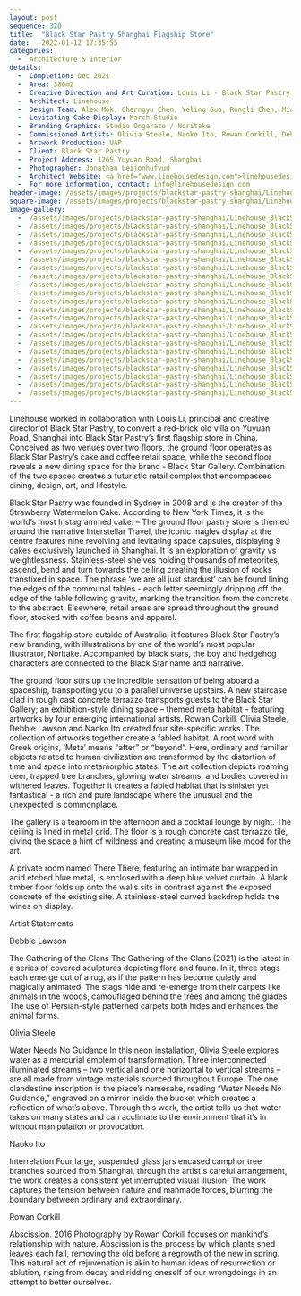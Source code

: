 ```yaml
---
layout: post
sequence: 320
title:  "Black Star Pastry Shanghai Flagship Store"
date:   2022-01-12 17:35:55
categories:
  -  Architecture & Interior
details:
  -  Completion: Dec 2021
  -  Area: 380m2
  -  Creative Direction and Art Curation: Louis Li - Black Star Pastry
  -  Architect: Linehouse
  -  Design Team: Alex Mok, Cherngyu Chen, Yeling Guo, Rongli Chen, Mia Zhou, Leah Lin
  -  Levitating Cake Display: March Studio
  -  Branding Graphics: Studio Ongarato / Noritake
  -  Commissioned Artists: Olivia Steele, Naoko Ito, Rowan Corkill, Debbie Lawson
  -  Artwork Production: UAP
  -  Client: Black Star Pastry
  -  Project Address: 1265 Yuyuan Road, Shanghai
  -  Photographer: Jonathan Leijonhufvud
  -  Architect Website: <a href="www.linehousedesign.com">linehousedesign.com</a>
  -  For more information, contact: info@linehousedesign.com
header-image: /assets/images/projects/blackstar-pastry-shanghai/Linehouse_BlackStarPastry_003_LO-RES.jpg
square-image: /assets/images/projects/blackstar-pastry-shanghai/Linehouse_BlackStarPastry_thumb.jpg
image-gallery:
  -  /assets/images/projects/blackstar-pastry-shanghai/Linehouse_BlackStarPastry_001_LO-RES.jpg
  -  /assets/images/projects/blackstar-pastry-shanghai/Linehouse_BlackStarPastry_002_LO-RES.jpg
  -  /assets/images/projects/blackstar-pastry-shanghai/Linehouse_BlackStarPastry_003_LO-RES.jpg
  -  /assets/images/projects/blackstar-pastry-shanghai/Linehouse_BlackStarPastry_004_LO-RES.jpg
  -  /assets/images/projects/blackstar-pastry-shanghai/Linehouse_BlackStarPastry_005_LO-RES.jpg
  -  /assets/images/projects/blackstar-pastry-shanghai/Linehouse_BlackStarPastry_006_LO-RES.jpg
  -  /assets/images/projects/blackstar-pastry-shanghai/Linehouse_BlackStarPastry_007_LO-RES.jpg
  -  /assets/images/projects/blackstar-pastry-shanghai/Linehouse_BlackStarPastry_008_LO-RES.jpg
  -  /assets/images/projects/blackstar-pastry-shanghai/Linehouse_BlackStarPastry_009_LO-RES.jpg
  -  /assets/images/projects/blackstar-pastry-shanghai/Linehouse_BlackStarPastry_010_LO-RES.jpg
  -  /assets/images/projects/blackstar-pastry-shanghai/Linehouse_BlackStarPastry_011_LO-RES.jpg
  -  /assets/images/projects/blackstar-pastry-shanghai/Linehouse_BlackStarPastry_012_LO-RES.jpg
  -  /assets/images/projects/blackstar-pastry-shanghai/Linehouse_BlackStarPastry_013_LO-RES.jpg
  -  /assets/images/projects/blackstar-pastry-shanghai/Linehouse_BlackStarPastry_014_LO-RES.jpg
  -  /assets/images/projects/blackstar-pastry-shanghai/Linehouse_BlackStarPastry_015_LO-RES.jpg
  -  /assets/images/projects/blackstar-pastry-shanghai/Linehouse_BlackStarPastry_016_LO-RES.jpg
  -  /assets/images/projects/blackstar-pastry-shanghai/Linehouse_BlackStarPastry_017_LO-RES.jpg 
  -  /assets/images/projects/blackstar-pastry-shanghai/Linehouse_BlackStarPastry_018_LO-RES.jpg
  -  /assets/images/projects/blackstar-pastry-shanghai/Linehouse_BlackStarPastry_019_LO-RES.jpg
  -  /assets/images/projects/blackstar-pastry-shanghai/Linehouse_BlackStarPastry_020_LO-RES.jpg
  -  /assets/images/projects/blackstar-pastry-shanghai/Linehouse_BlackStarPastry_Level_1_Plan.jpg
  -  /assets/images/projects/blackstar-pastry-shanghai/Linehouse_BlackStarPastry_Level_2_Plan.jpg
---
```

Linehouse worked in collaboration with Louis Li, principal and creative director of Black Star Pastry, to convert a red-brick old villa on Yuyuan Road, Shanghai into Black Star Pastry’s first flagship store in China. Conceived as two venues over two floors, the ground floor operates as Black Star Pastry’s cake and coffee retail space, while the second floor reveals a new dining space for the brand - Black Star Gallery. Combination of the two spaces creates a futuristic retail complex that encompasses dining, design, art, and lifestyle.

Black Star Pastry was founded in Sydney in 2008 and is the creator of the Strawberry Watermelon Cake. According to New York Times, it is the world’s most Instagrammed cake. – The ground floor pastry store is themed around the narrative Interstellar Travel, the iconic maglev display at the centre features nine revolving and levitating space capsules, displaying 9 cakes exclusively launched in Shanghai. It is an exploration of gravity vs weightlessness. Stainless-steel shelves holding thousands of meteorites, ascend, bend and turn towards the ceiling creating the illusion of rocks transfixed in space. The phrase ‘we are all just stardust’ can be found lining the edges of the communal tables - each letter seemingly dripping off the edge of the table following gravity, marking the transition from the concrete to the abstract. Elsewhere, retail areas are spread throughout the ground floor, stocked with coffee beans and apparel.

The first flagship store outside of Australia, it features Black Star Pastry’s new branding, with illustrations by one of the world’s most popular illustrator, Noritake. Accompanied by black stars, the boy and hedgehog characters are connected to the Black Star name and narrative. 

The ground floor stirs up the incredible sensation of being aboard a spaceship, transporting you to a parallel universe upstairs. A new staircase clad in rough cast concrete terrazzo transports guests to the Black Star Gallery; an exhibition-style dining space – themed meta habitat – featuring artworks by four emerging international artists. Rowan Corkill, Olivia Steele, Debbie Lawson and Naoko Ito created four site-specific works. The collection of artworks together create a fabled habitat. A root word with Greek origins, ‘Meta’ means “after” or “beyond”. Here, ordinary and familiar objects related to human civilization are transformed by the distortion of time and space into metamorphic states. The art collection depicts roaming deer, trapped tree branches, glowing water streams, and bodies covered in withered leaves. Together it creates a fabled habitat that is sinister yet fantastical - a rich and pure landscape where the unusual and the unexpected is commonplace.

The gallery is a tearoom in the afternoon and a cocktail lounge by night. The ceiling is lined in metal grid. The floor is a rough concrete cast terrazzo tile, giving the space a hint of wildness and creating a museum like mood for the art.

A private room named There There, featuring an intimate bar wrapped in acid etched blue metal, is enclosed with a deep blue velvet curtain. A black timber floor folds up onto the walls sits in contrast against the exposed concrete of the existing site. A stainless-steel curved backdrop holds the wines on display. 

Artist Statements

Debbie Lawson

The Gathering of the Clans 
The Gathering of the Clans (2021) is the latest in a series of covered sculptures depicting flora and fauna. In it, three stags each emerge out of a rug, as if the pattern has become quietly and magically animated. The stags hide and re-emerge from their carpets like animals in the woods, camouflaged behind the trees and among the glades. The use of Persian-style patterned carpets both hides and enhances the animal forms.

Olivia Steele

Water Needs No Guidance
In this neon installation, Olivia Steele explores water as a mercurial emblem of transformation. Three interconnected illuminated streams – two vertical and one horizontal to vertical streams – are all made from vintage materials sourced throughout Europe. The one clandestine inscription is the piece’s namesake, reading “Water Needs No Guidance,” engraved on a mirror inside the bucket which creates a reflection of what’s above. Through this work, the artist tells us that water takes on many states and can acclimate to the environment that it’s in without manipulation or provocation. 

Naoko Ito

Interrelation
Four large, suspended glass jars encased camphor tree branches sourced from Shanghai, through the artist's careful arrangement, the work creates a consistent yet interrupted visual illusion. The work captures the tension between nature and manmade forces, blurring the boundary between ordinary and extraordinary.

Rowan Corkill

Abscission. 2016
Photography by Rowan Corkill focuses on mankind’s relationship with nature. Abscission is the process by which plants shed leaves each fall, removing the old before a regrowth of the new in spring. This natural act of rejuvenation is akin to human ideas of resurrection or ablution, rising from decay and ridding oneself of our wrongdoings in an attempt to better ourselves.



